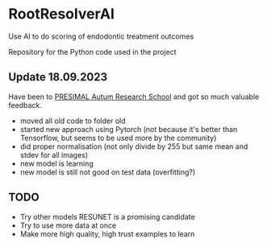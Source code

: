 # RootResolverAI
 Use AI to do scoring of endodontic  treatment outcomes
 
 Repository for the Python code used in the project

## Update 18.09.2023
Have been to [PRESIMAL Autum Research School](https://mmiv.no/presimal/) and got so much valuable feedback.
- moved all old code to folder old
- started new approach using Pytorch (not because it's better than Tensorflow, but seems to be used more by the community)
- did proper normalisation (not only divide by 255 but same mean and stdev for all images)
- new model is learning
- new model is still not good on test data (overfitting?)

## TODO
- Try other models RESUNET is a promising candidate
- Try to use more data at once
- Make more high quality, high trust examples to learn
